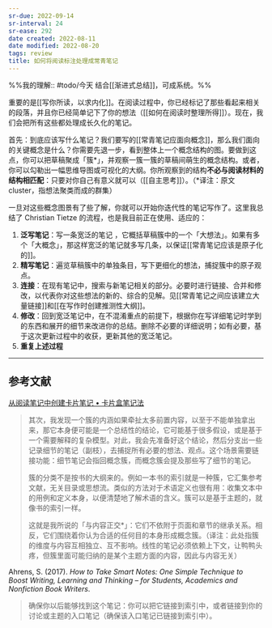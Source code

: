 ```yaml
---
sr-due: 2022-09-14
sr-interval: 24
sr-ease: 292
date created: 2022-08-11
date modified: 2022-08-20
tags: review
title: 如何将阅读标注处理成常青笔记
---
```


%%我的理解:: #todo/今天 结合[[渐进式总结]]，可成系统。%%

重要的是[[写你所读，以求内化]]。在阅读过程中，你已经标记了那些看起来相关的段落，并且你已经简单记下了你的想法（[[如何在阅读时整理所得]]）。现在，我们会把所有这些都处理成长久化的笔记。

首先：到底应该写什么笔记？我们要写的[[常青笔记应面向概念]]，那么我们面向的关键概念是什么？你需要先退一步，看到整体上一个概念结构的图。要做到这点，你可以把草稿聚成「簇\*」，并观察一簇一簇的草稿间萌生的概念结构。或者，你可以勾勒出一幅思维导图或可视化的大纲。你所观察到的结构**不必与阅读材料的结构相匹配**：只要对你自己有意义就可以（[[自主思考]]）。（\*译注：原文 cluster，指想法聚类而成的群集）

一旦对这些概念图景有了些了解，你就可以开始你迭代性的笔记写作了。这里我总结了 Christian Tietze 的流程，也是我目前正在使用、适应的：

1. **泛写笔记**：写一条宽泛的笔记 ，它概括草稿簇中的一个「大想法」。如果有多个「大概念」，那这样宽泛的笔记就多写几条，以保证[[常青笔记应该是原子化的]]。
2. **精写笔记**：遍览草稿簇中的单独条目，写下更细化的想法，捕捉簇中的原子观点。
3. **连接**：在现有笔记中，搜索与新笔记相关的部分。必要时进行链接、合并和修改，以代表你对这些想法的新的、综合的见解。见[[常青笔记之间应该建立大量链接]]和[[在写作时创建推测性大纲]]。
4. **修改**：回到宽泛笔记中，在不混淆重点的前提下，根据你在写详细笔记时学到的东西和展开的细节来改进你的总结。删除不必要的详细说明；如有必要，基于这次更新过程中的收获，更新其他的宽泛笔记。
5. **重复上述过程**  
    

___

## 参考文献

[从阅读笔记中创建卡片笔记 • 卡片盒笔记法](https://zettelkasten.de/posts/create-zettel-from-reading-notes/)

> 其次，我发现一个簇的内涵如果牵扯太多前置内容，以至于不能单独拿出来，那它本身便可能是一个总结性的结论，它可能基于很多假设，或是基于一个需要解释的复杂模型。对此，我会先准备好这个结论，然后分支出一些记录细节的笔记（副枝），去捕捉所有必要的想法、观点。这个场景需要链接功能：细节笔记会指回概念簇，而概念簇会提及那些写了细节的笔记。
>
> 簇的分类不是按书的大纲来的。例如一本书的索引就是一种簇，它汇集参考文献，无关目录或思想流。类似的方法对于术语定义也很有用：收集文本中的用例和定义本身，以便清楚地了解术语的含义。簇可以是基于主题的，就像书的索引一样。
>
> 这就是我所说的「与内容正交\*」：它们不依附于页面和章节的继承关系。相反，它们围绕着你认为合适的任何目的本身形成概念簇。（译注：此处指簇的维度与内容互相独立、互不影响。线性的笔记必须依赖上下文，让鸭鸭头疼，但簇里面可能归纳的是某个主题方面的内容，因此与内容无关）

Ahrens, S. (2017). _How to Take Smart Notes: One Simple Technique to Boost Writing, Learning and Thinking – for Students, Academics and Nonfiction Book Writers_.

> 确保你以后能够找到这个笔记：你可以把它链接到索引中，或者链接到你的讨论或主题的入口笔记（确保该入口笔记已链接到索引中）。
